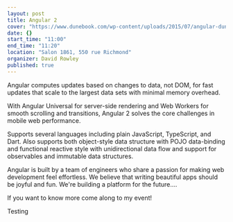 ```yaml
---
layout: post
title: Angular 2
cover: "https://www.dunebook.com/wp-content/uploads/2015/07/angular-dunebook.png"
date: {}
start_time: "11:00"
end_time: "11:20"
location: "Salon 1861, 550 rue Richmond"
organizer: David Rowley
published: true
---
```


Angular computes updates based on changes to data, not DOM, for fast updates that scale to the largest data sets with minimal memory overhead.

With Angular Universal for server-side rendering and Web Workers for smooth scrolling and transitions, Angular 2 solves the core challenges in mobile web performance.

Supports several languages including plain JavaScript, TypeScript, and Dart. Also supports both object-style data structure with POJO data-binding and functional reactive style with unidirectional data flow and support for observables and immutable data structures.

Angular is built by a team of engineers who share a passion for making web development feel effortless. We believe that writing beautiful apps should be joyful and fun. We're building a platform for the future....

If you want to know more come along to my event!

Testing
